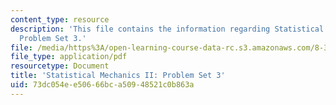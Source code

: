 ```yaml
---
content_type: resource
description: 'This file contains the information regarding Statistical Mechanics II:
  Problem Set 3.'
file: /media/https%3A/open-learning-course-data-rc.s3.amazonaws.com/8-334-statistical-mechanics-ii-statistical-physics-of-fields-spring-2014/73dc054ee50666bca50948521c0b863a_MIT8_334S14_pset3.pdf
file_type: application/pdf
resourcetype: Document
title: 'Statistical Mechanics II: Problem Set 3'
uid: 73dc054e-e506-66bc-a509-48521c0b863a
---
```

